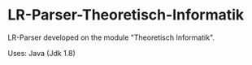 # LR-Parser-Theoretisch-Informatik
LR-Parser developed on the module "Theoretisch Informatik".

Uses: Java (Jdk 1.8)
